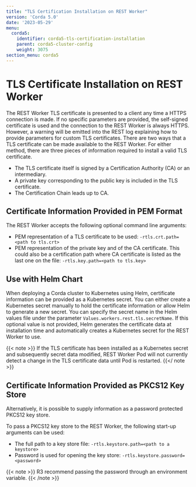 ```yaml
---
title: "TLS Certification Installation on REST Worker"
version: 'Corda 5.0'
date: '2023-05-29'
menu:
  corda5:
    identifier: corda5-tls-certification-installation
    parent: corda5-cluster-config
    weight: 3075
section_menu: corda5
---
```


# TLS Certificate Installation on REST Worker

The REST Worker TLS certificate is presented to a client any time a HTTPS connection is made.
If no specific parameters are provided, the self-signed certificate is used and the connection to the REST Worker is always HTTPS. However, a warning will be emitted into the REST log explaining how to provide parameters for custom TLS certificates.
There are two ways that a TLS certificate can be made available to the REST Worker. For either method, there are three pieces of information required to install a valid TLS certificate.

* The TLS certificate itself is signed by a Certification Authority (CA) or an intermediary.
* A private key corresponding to the public key is included in the TLS certificate.
* The Certification Chain leads up to CA.

## Certificate Information Provided in PEM Format

The REST Worker accepts the following optional command line arguments: 

* PEM representation of a TLS certificate to be used: `-rtls.crt.path=<path to tls.crt>`
* PEM representation of the private key and of the CA certificate. This could also be a certification path where CA certificate is listed as the last one on the file: `-rtls.key.path=<path to tls.key>`

## Use with Helm Chart

When deploying a Corda cluster to Kubernetes using Helm, certificate information can be provided as a Kubernetes secret. 
You can either create a Kubernetes secret manually to hold the certificate information or allow Helm to generate a new secret.
You can specify the secret name in the Helm values file under the parameter  `Values.workers.rest.tls.secretName`. If this optional value is not provided, Helm generates the certificate data at installation time and automatically creates a Kubernetes secret for the REST Worker to use.

{{< note >}}
If the TLS certificate has been installed as a Kubernetes secret and subsequently secret data modified, REST Worker Pod will not currently detect a change in the TLS certificate data until Pod is restarted.
{{</ note >}}

## Certificate Information Provided as PKCS12 Key Store

Alternatively, it is possible to supply information as a password protected PKCS12 key store.

To pass a PKCS12 key store to the REST Worker, the following start-up arguments can be used:

* The full path to a key store file: `-rtls.keystore.path=<path to a keystore>`
* Password is used for opening the key store: `-rtls.keystore.password=<password>`

{{< note >}}
R3 recommend passing the password through an environment variable.
{{< /note >}}